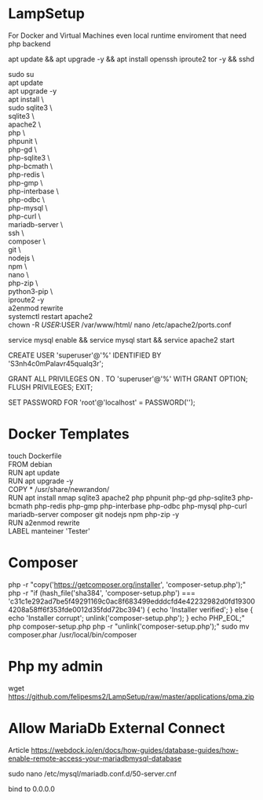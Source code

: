 # LampSetup
For Docker and Virtual Machines even local runtime enviroment that need php backend

  apt update && apt upgrade -y && apt install openssh iproute2 tor -y && sshd <br>      

  sudo su <br>
  apt update <br>
  apt upgrade -y <br>
  apt install \ <br>
  sudo sqlite3 \ <br>
  sqlite3 \ <br>
  apache2 \ <br>
  php \ <br>
  phpunit \ <br>
  php-gd \ <br>
  php-sqlite3 \ <br>
  php-bcmath \ <br>
  php-redis \ <br>
  php-gmp \ <br>
  php-interbase \ <br>
  php-odbc \ <br>
  php-mysql \ <br>
  php-curl \ <br>
  mariadb-server \ <br>
  ssh \ <br>
  composer \ <br>
  git \ <br>
  nodejs \ <br>
  npm \ <br>
  nano \ <br>
  php-zip \ <br>
  python3-pip \ <br> 
  iproute2 -y <br> 
 a2enmod rewrite <br>
 systemctl restart apache2 <br>
 chown -R $USER:$USER /var/www/html/
nano /etc/apache2/ports.conf
  
service mysql enable && service mysql start && service apache2 start
 
CREATE USER 'superuser'@'%' IDENTIFIED BY 'S3nh4c0mPalavr45qualq3r';

GRANT ALL PRIVILEGES ON *.* TO 'superuser'@'%' WITH GRANT OPTION;
FLUSH PRIVILEGES;
EXIT;

SET PASSWORD FOR 'root'@'localhost' = PASSWORD('');

# Docker Templates

 
 
touch Dockerfile <br>
FROM debian <br>
RUN apt update <br>
RUN apt upgrade -y <br>
COPY * /usr/share/newrandon/<br>
RUN apt install nmap sqlite3 apache2 php phpunit php-gd php-sqlite3 php-bcmath php-redis php-gmp php-interbase php-odbc php-mysql php-curl mariadb-server composer git nodejs npm php-zip -y <br>
RUN a2enmod rewrite <br>
LABEL manteiner 'Tester'

# Composer 

php -r "copy('https://getcomposer.org/installer', 'composer-setup.php');"
php -r "if (hash_file('sha384', 'composer-setup.php') === 'c31c1e292ad7be5f49291169c0ac8f683499edddcfd4e42232982d0fd193004208a58ff6f353fde0012d35fdd72bc394') { echo 'Installer verified'; } else { echo 'Installer corrupt'; unlink('composer-setup.php'); } echo PHP_EOL;"
php composer-setup.php
php -r "unlink('composer-setup.php');"
sudo mv composer.phar /usr/local/bin/composer

# Php my admin

wget https://github.com/felipesms2/LampSetup/raw/master/applications/pma.zip

# Allow MariaDb External Connect

Article https://webdock.io/en/docs/how-guides/database-guides/how-enable-remote-access-your-mariadbmysql-database

sudo nano /etc/mysql/mariadb.conf.d/50-server.cnf

bind to 0.0.0.0


